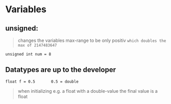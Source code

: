 # Variables

## unsigned:

> changes the variables max-range to be only positiv `which doubles the max of 2147483647`

```
unsigned int num = 8
```

## Datatypes are up to the developer

```
float f = 0.5		0.5 = double
```

> when initializing e.g. a float with a double-value the final value is a float